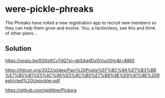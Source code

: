 # were-pickle-phreaks

The Phreaks have rolled a new registration app to recruit new members so they can help them grow and evolve. You, a factionless, see this and think of other plans...

## Solution

https://youtu.be/EGItzKCxTdQ?si=gbS4q4Dyi5VunGHv&t=8865

https://hitcon.org/2022/slides/Pain%20Pickle%EF%BC%9A%E7%B3%BB%E7%B5%B1%E5%8C%96%E5%9C%B0%E7%B9%9E%E9%81%8E%20Restricted%20Unpickler.pdf

https://github.com/splitline/Pickora
